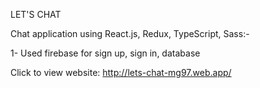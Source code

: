 LET'S CHAT

Chat application using React.js, Redux, TypeScript, Sass:-

1- Used firebase for sign up, sign in, database

Click to view website: http://lets-chat-mg97.web.app/